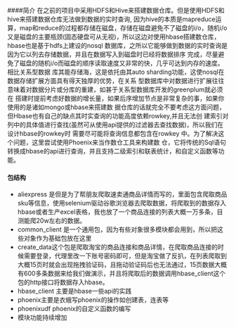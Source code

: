 ####简介
在之前的项目中采用HDFS和Hive来搭建数据仓库。但是使用HDFS和hive来搭建数据仓库无法做到数据的实时查询,
因为hive的本质是mapreduce运算，map和reduce的过程都存储在磁盘，存储在磁盘避免不了磁盘的i/o，随机i/o
又是磁盘的主要瓶颈(固态硬盘可从无视)，所以这边对使用hbase搭建数仓库，hbase也是基于hdfs上建设的nosql
数据库，之所以它能够做到数据的实时查询是因为它以列去存储数据，并且在数据写入到磁盘时已经将数据排序
完成，尽量避免了磁盘的随机i/o而磁盘的顺序读取速度又非常的快，几乎可达到内存的速度。相比关系型数据
库其能存储海，这是依托由其auto sharding功能，这使nosql在数据存储扩展方面具有得天独厚的优势，在关系
型数据库中对数据进行扩展往往意味着对数据分片或分库的重建，如甚于关系型数据库开发的greenplum就必须在
搭建时提前考虑好数据的增长量，如果后序增加节点是非常复杂的事，如果你使用的是诸如mongo或hbase来搭建数
据仓库的话就完全不要考虑这方面问题，但Hbase也有自己的缺点其时实查询的功能高度依赖rowkey,并且无法创
建索引对列中的具体值进行查找(虽然可从使用api提供的过滤器去查找数据)，所以我们在设计hbase的rowkey时
需要尽可能将查询信息都包含在rowkey 中。为了解决这个问题，这里尝试使用Phoenix来当作数仓工具来构建数
仓，它将传统的Sql语句转换成hbase的api进行查询，并且支持二级索引和联表统计，和自定义函数等功能。


#### 包结构
* aliexpress  是但是为了帮朋友爬取速卖通商品详情而写的，里面包含爬取商品sku等信息，使用selenium驱动谷歌浏览器去爬取数据，将爬取到的数据存入hbase或者生产excel表格，我也放了一个商品连接的列表大概一万多条，目测能爬20w左右的数据。
* common_client 是一个通用包，因为有些对象很多模块都会用到，所以把这些对象作为基础包放在这里
* create_data这个包是爬取淘宝的商品连接和商品详情，在爬取商品连接的时候需要登录，代理里改一下账号密码即可，但是淘宝做了反扒，在列表爬取到大概15页时就会出现拖拽验证码，且拖动验证码后也无法通过，15页数据大概有600多条数据来给我们做演示，并且将爬取后的数据调用hbase_client这个包的http接口将数据存入hbase。
* hbase_client 主要是hbase一些api的实践
* phoenix主要是衣蛾写phoenix的操作如创建表，连表等
* phoenixudf phoenix的自定义函数的编写
* 模块功能持续增加

